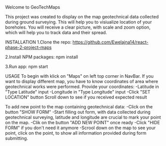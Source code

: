 
Welcome to GeoTechMaps

This project was created to display on the map geotechnical data collected during ground surveying. 
This will help you to visiualize location of your boreholes. 
You will receive a clear picture, with scale and zoom option, which will help you to track data and their spread. 

INSTALLATION
1.Clone the repo:
https://github.com/Ewelajna14/react-phase-2-project-maps

2.Install NPM packages:
npm install

3.Run app:
npm start

USAGE
To begin with klick on "Maps" on left top corner in NavBar.
If you want to display different map, you have to know coordinates of area where geotechnical works were performed. 
Provide your coordinates: 
-Latitude in "Type Latitude" input 
-Longitude in "Type Longitude" input 
-Click "SET LOCATION" button
Scroll down to see if you received expected result

To add new point to the map containing geotechnical data:
-Click on the button "SHOW FORM"
-Start filling out form, with data collected during geotechnical surveying, latitude and longitude are crucial to mark your point on the map.
-Clik on the button "ADD NEW POINT" once ready
-Click "HIDE FORM" if you don't need it anymore
-Scrool down on the map to see your point, click on the point, to show all information provided during form submitting.

